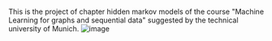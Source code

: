This is the project of chapter hidden markov models of the course "Machine Learning for graphs and sequential data" suggested by the technical university of Munich.
![image](https://github.com/hadil99hgu/Hidden-Markov-models-ML-for-graphs-and-sequential-data-TUM/assets/106807697/6047b55b-81a5-4cb0-ae14-b3d65ccf6e18)

